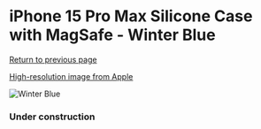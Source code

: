 # iPhone 15 Pro Max Silicone Case with MagSafe - Winter Blue

[Return to previous page](/iphone_15)

[High-resolution image from Apple](https://store.storeimages.cdn-apple.com/8756/as-images.apple.com/is/MT1Y3?wid=4500&hei=4500&fmt=png)

<div style="width: 384px"><img src="/everyphone/MT1Y3.png" alt="Winter Blue"></div>

### Under construction
